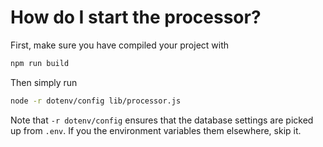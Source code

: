 # How do I start the processor?

First, make sure you have compiled your project with

```bash
npm run build
```

Then simply run

```bash
node -r dotenv/config lib/processor.js
```

Note that `-r dotenv/config` ensures that the database settings are picked up from `.env`. If you the environment variables them elsewhere, skip it.

